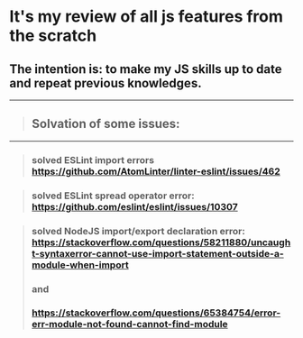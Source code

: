 # It's my review of all js features from the scratch

## The intention is: to make my JS skills up to date and repeat previous knowledges.

---

> ## Solvation of some issues:

---

> ### **solved ESLint import errors** https://github.com/AtomLinter/linter-eslint/issues/462

> ### **solved ESLint spread operator error:** https://github.com/eslint/eslint/issues/10307

> ### **solved NodeJS import/export declaration error**: https://stackoverflow.com/questions/58211880/uncaught-syntaxerror-cannot-use-import-statement-outside-a-module-when-import
>
> ### and
>
> ### https://stackoverflow.com/questions/65384754/error-err-module-not-found-cannot-find-module
